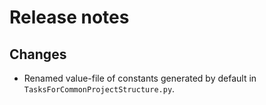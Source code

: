 # Release notes

## Changes

- Renamed value-file of constants generated by default in `TasksForCommonProjectStructure.py`.

